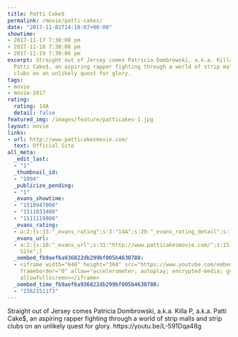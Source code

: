 ```yaml
---
title: Patti Cake$
permalink: /movie/patti-cakes/
date: "2017-11-02T14:10:07+00:00"
showtime:
- 2017-11-17 7:30:00 pm
- 2017-11-18 7:30:00 pm
- 2017-11-19 7:30:00 pm
excerpt: Straight out of Jersey comes Patricia Dombrowski, a.k.a. Killa P, a.k.a.
  Patti Cake$, an aspiring rapper fighting through a world of strip malls and strip
  clubs on an unlikely quest for glory.
tags:
- movie
- movie-2017
rating:
  rating: 14A
  detail: false
featured_img: /images/feature/patticakes-1.jpg
layout: movie
links:
- url: http://www.patticakesmovie.com/
  text: Official Site
all_meta:
  _edit_last:
  - "1"
  _thumbnail_id:
  - "1094"
  _publicize_pending:
  - "1"
  _evans_showtime:
  - "1510947000"
  - "1511033400"
  - "1511119800"
  _evans_rating:
  - a:2:{s:13:"_evans_rating";s:3:"14A";s:20:"_evans_rating_detail";s:15:"Coarse Language";}
  _evans_url:
  - a:2:{s:10:"_evans_url";s:31:"http://www.patticakesmovie.com/";s:15:"_evans_url_name";s:13:"Official
    Site";}
  _oembed_fb9aef6a936822db299bf005b4630788:
  - <iframe width="640" height="360" src="https://www.youtube.com/embed/L-591Dqa48g?feature=oembed"
    frameborder="0" allow="accelerometer; autoplay; encrypted-media; gyroscope; picture-in-picture"
    allowfullscreen></iframe>
  _oembed_time_fb9aef6a936822db299bf005b4630788:
  - "1562151173"
---
```


<div class="overview" dir="auto">Straight out of Jersey comes Patricia Dombrowski, a.k.a. Killa P, a.k.a. Patti Cake$, an aspiring rapper fighting through a world of strip malls and strip clubs on an unlikely quest for glory. https://youtu.be/L-591Dqa48g </div>